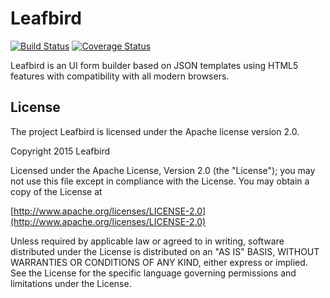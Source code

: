Leafbird
========

[![Build Status](http://img.shields.io/travis/lucasb/leafbird/master.svg)](https://travis-ci.org/lucasb/leafbird)
[![Coverage Status](http://img.shields.io/coveralls/lucasb/leafbird/master.svg)](https://coveralls.io/github/lucasb/leafbird?branch=master)

Leafbird is an UI form builder based on JSON templates using HTML5 features with compatibility with all modern browsers.

License
-----
The project Leafbird is licensed under the Apache license version 2.0.

Copyright 2015 Leafbird

Licensed under the Apache License, Version 2.0 (the "License");
you may not use this file except in compliance with the License.
You may obtain a copy of the License at

[http://www.apache.org/licenses/LICENSE-2.0](http://www.apache.org/licenses/LICENSE-2.0)

Unless required by applicable law or agreed to in writing, software
distributed under the License is distributed on an "AS IS" BASIS,
WITHOUT WARRANTIES OR CONDITIONS OF ANY KIND, either express or implied.
See the License for the specific language governing permissions and
limitations under the License.

